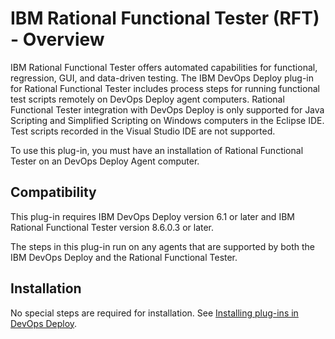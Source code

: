 
# IBM Rational Functional Tester (RFT) - Overview


IBM Rational Functional Tester offers automated capabilities for functional, regression, GUI, and data-driven testing. The IBM DevOps Deploy plug-in for Rational Functional Tester includes process steps for running functional test scripts remotely on DevOps Deploy agent computers. Rational Functional Tester integration with DevOps Deploy is only supported for Java Scripting and Simplified Scripting on Windows computers in the Eclipse IDE. Test scripts recorded in the Visual Studio IDE are not supported.

To use this plug-in, you must have an installation of Rational Functional Tester on an DevOps Deploy Agent computer.

## Compatibility

This plug-in requires IBM DevOps Deploy version 6.1 or later and IBM Rational Functional Tester version 8.6.0.3 or later.

The steps in this plug-in run on any agents that are supported by both the IBM DevOps Deploy and the Rational Functional Tester.

## Installation

No special steps are required for installation. See [Installing plug-ins in DevOps Deploy](https://community.ibm.com/community/user/wasdevops/blogs/laurel-dickson-bull1/2022/06/13/install-plugins "Installing plug-ins in DevOps Deploy").

